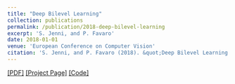 ```yaml
---
title: "Deep Bilevel Learning"
collection: publications
permalink: /publication/2018-deep-bilevel-learning
excerpt: 'S. Jenni, and P. Favaro'
date: 2018-01-01
venue: 'European Conference on Computer Vision'
citation: 'S. Jenni, and P. Favaro (2018). &quot;Deep Bilevel Learning.&quot; <i>ECCV 2018</i>.'
---
```


 [[PDF]](https://arxiv.org/pdf/1809.01465.pdf) [[Project Page]](https://sjenni.github.io/DeepBilevel/) [[Code]](https://github.com/sjenni/DeepBilevel) 
